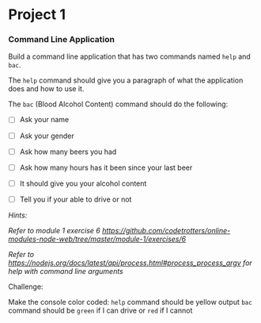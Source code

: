 # Project 1

### Command Line Application

Build a command line application that has two commands named `help` and `bac`.

The `help` command should give you a paragraph of what the application does and how to use it.

The `bac` (Blood Alcohol Content) command should do the following:
 - [ ] Ask your name
 - [ ] Ask your gender
 - [ ] Ask how many beers you had
 - [ ] Ask how many hours has it been since your last beer
 - [ ] It should give you your alcohol content
 - [ ] Tell you if your able to drive or not


 *Hints:*

 *Refer to module 1 exercise 6 https://github.com/codetrotters/online-modules-node-web/tree/master/module-1/exercises/6*

 *Refer to https://nodejs.org/docs/latest/api/process.html#process_process_argv for help with command line arguments*


 Challenge:

 Make the console color coded:
  `help` command should be yellow output
  `bac` command should be `green` if I can drive or `red` if I cannot
